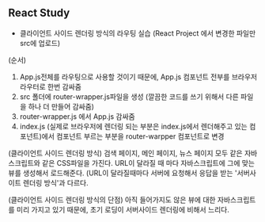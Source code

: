 ## React Study


- 클라이언트 사이드 렌더링 방식의 라우팅 실습 
(React Project 에서 변경한 파일만 src에 업로드) 

(순서)
1. App.js전체를 라우팅으로 사용할 것이기 때문에, App.js 컴포넌트 전부를 브라우저 라우터로 한번 감싸줌 
2. src 폴더에 router-wrapper.js파일을 생성 (깔끔한 코드를 쓰기 위해서 다른 파일을 하나 더 만들어 감싸줌)
3. router-wrapper.js 에서 App.js 감싸줌 
4. index.js (실제로 브라우저에 렌더링 되는 부분은 index.js에서 렌더해주고 있는 <App /> 컴포넌트)에서 <App />컴포넌트 부르는 부분을 router-warpper 컴포넌트로 변경

(클라이언트 사이드 렌더링 방식) 
검색 페이지, 메인 페이지, 뉴스 페이지 모두 같은 자바스크립트와 같은 CSS파일을 가진다. 
URL이 달라질 때 마다 자바스크립트에 그에 맞는 뷰를 생성해서 로드해준다. (URL이 달라질때마다 서버에 요청해서 응답을 받는 '서버사이트 렌더링 방식'과 다르다.

(클라이언트 사이드 렌더링 방식의 단점)
아직 들어가지도 않은 뷰에 대한 자바스크립트를 미리 가지고 있기 때문에, 초기 로딩이 서버사이드 렌더링에 비해서 느리다.
